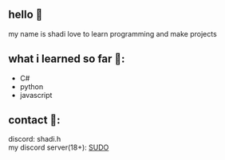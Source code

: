 ## hello 👋
 my name is shadi
love to learn programming and make projects

## what i learned so far 📔:
- C#
- python
- javascript

## contact 📝:
discord: shadi.h<br>
my discord server(18+): [SUDO](https://discord.gg/EsKKn5yDzj)

<!---
shadi993/shadi993 is a ✨ special ✨ repository because its `README.md` (this file) appears on your GitHub profile.
You can click the Preview link to take a look at your changes.
--->
